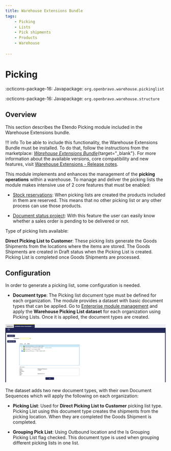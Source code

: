 ```yaml
---
title: Warehouse Extensions Bundle
tags: 
    - Picking
    - Lists
    - Pick shipments
    - Products
    - Warehouse

---
```


# Picking


:octicons-package-16: Javapackage: `org.openbravo.warehouse.pickinglist`

:octicons-package-16: Javapackage: `org.openbravo.warehouse.structure`

## Overview

This section describes the Etendo Picking module included in the Warehouse Extensions bundle.

!!! info
    To be able to include this functionality, the Warehouse Extensions Bundle must be installed. To do that, follow the instructions from the marketplace: [_Warehouse Extensions Bundle_](https://marketplace.etendo.cloud/?#/product-details?module=BAE67A5B5BC4496D9B1CA002BBCDC80E){target="_blank"}.  For more information about the available versions, core compatibility and new features, visit [Warehouse Extensions - Release notes](../../../../../whats-new/release-notes/etendo-classic/bundles/warehouse-extensions/release-notes.md).

This module implements and enhances the management of the **picking operations** within a warehouse. To manage and deliver the picking lists the module makes intensive use of 2 core features that must be enabled:

- [Stock reservations](../../../basic-features/warehouse-management/transactions.md#stock-reservation): When picking lists are created the products included in them are reserved. This means that no other picking list or any other process can use those products.

- [Document status project](): With this feature the user can easily know whether a sales order is pending to be delivered or not.

Type of picking lists available: 

**Direct Picking List to Customer**: These picking lists generate the Goods Shipments from the locations where the items are stored. The Goods Shipments are created in Draft status when the Picking List is created. Picking List is completed once Goods Shipments are processed.

## Configuration

In order to generate a picking list, some configuration is needed.

- **Document type**: The Picking list document type must be defined for each organization.
The module provides a dataset with basic document types that can be applied. Go to [Enterprise module management](../../../basic-features/general-setup/enterprise-model.md#enterprise-module-management) and apply the **Warehouse Picking List dataset** for each organization using Picking Lists. Once it is applied, the document types are created.

![picking](../../../../../assets/user-guide/etendo-classic/optional-features/bundles/warehouse-extensions/picking/picking1.png)

The dataset adds two new document types, with their own Document Sequences which will apply the following on each organization:

- **Picking List**: Used for **Direct Picking List to Customer** picking list type. Picking List using this document type creates the shipments from the picking location. When they are completed the Goods Shipment is completed.

- **Grouping Pick List**: Using Outbound location and the Is Grouping Picking List flag checked. This document type is used when grouping different picking lists in one list.
